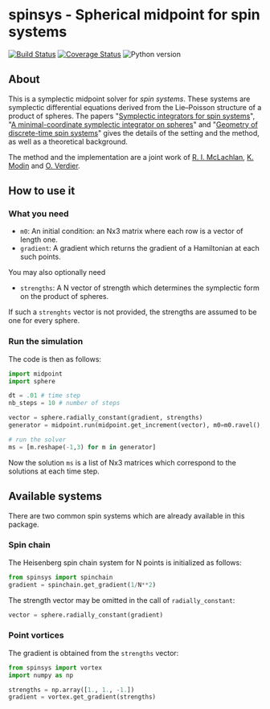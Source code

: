 # spinsys - Spherical midpoint for spin systems

[![Build Status](https://img.shields.io/travis/olivierverdier/spinsys/master.svg?style=flat-square)](https://travis-ci.org/olivierverdier/spinsys)
[![Coverage Status](https://img.shields.io/coveralls/olivierverdier/spinsys/master.svg?style=flat-square)](https://coveralls.io/r/olivierverdier/spinsys?branch=master)
![Python version](https://img.shields.io/badge/python-2.7,_3.4-blue.svg?style=flat-square)

## About

This is a symplectic midpoint solver for *spin systems*. These systems are symplectic differential equations derived from the Lie–Poisson structure of a product of spheres. The papers "[Symplectic integrators for spin systems](http://arxiv.org/abs/1402.4114)", "[A minimal-coordinate symplectic integrator on spheres](http://arxiv.org/abs/1402.3334)" and "[Geometry of discrete-time spin systems](http://arxiv.org/abs/1505.04035)" gives the details of the setting and the method, as well as a theoretical background.

The method and the implementation are a joint work of [R. I. McLachlan](https://www.massey.ac.nz/~rmclachl/), [K. Modin](https://klasmodin.wordpress.com/) and [O. Verdier](https://olivierverdier.com).

## How to use it

### What you need

 * `m0`: An initial condition: an Nx3 matrix where each row is a vector of length one.
 * `gradient`: A gradient which returns the gradient of a Hamiltonian at each such points.

You may also optionally need
 * `strengths`: A N vector of strength which determines the symplectic form on the product of spheres.

If such a `strenghts` vector is not provided, the strengths are assumed to be one for every sphere.

### Run the simulation

The code is then as follows:

```python
import midpoint
import sphere

dt = .01 # time step
nb_steps = 10 # number of steps

vector = sphere.radially_constant(gradient, strengths)
generator = midpoint.run(midpoint.get_increment(vector), m0=m0.ravel(), dt=dt, nb_steps=nb_steps)

# run the solver
ms = [m.reshape(-1,3) for m in generator]
```
Now the solution `ms` is a list of Nx3 matrices which correspond to the solutions at each time step.

## Available systems

There are two common spin systems which are already available in this package.

### Spin chain

The Heisenberg spin chain system for N points is initialized as follows:
```python
from spinsys import spinchain
gradient = spinchain.get_gradient(1/N**2)
```
The strength vector may be omitted in the call of `radially_constant`:
```python
vector = sphere.radially_constant(gradient)
```

### Point vortices

The gradient is obtained from the `strengths` vector:
```python
from spinsys import vortex
import numpy as np

strengths = np.array([1., 1., -1.])
gradient = vortex.get_gradient(strengths)

```
